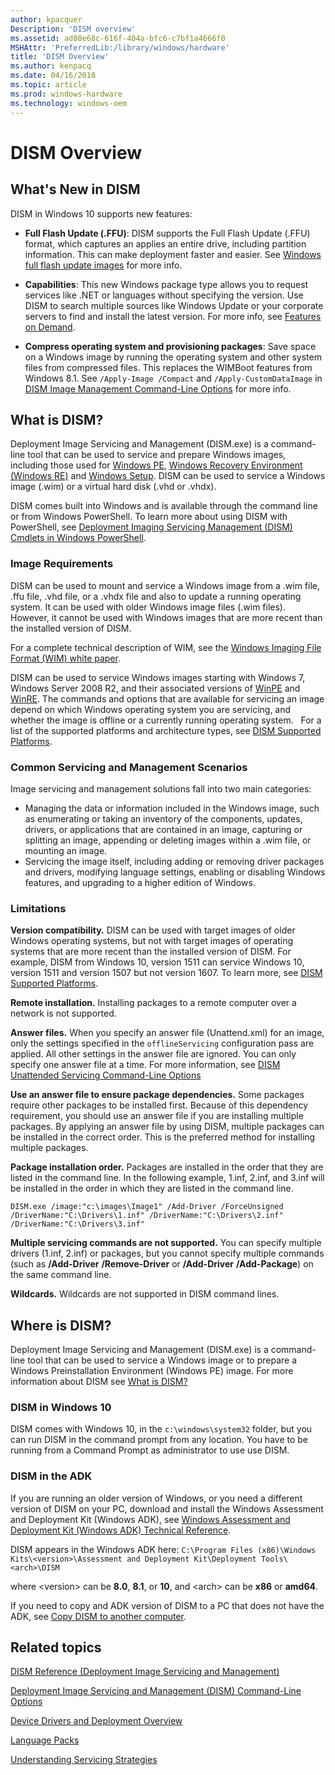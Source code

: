 ```yaml
---
author: kpacquer
Description: 'DISM overview'
ms.assetid: ad08e68c-616f-404a-bfc6-c7bf1a4666f0
MSHAttr: 'PreferredLib:/library/windows/hardware'
title: 'DISM Overview'
ms.author: kenpacq
ms.date: 04/16/2018
ms.topic: article
ms.prod: windows-hardware
ms.technology: windows-oem
---
```


# DISM Overview

## What's New in DISM


DISM in Windows 10 supports new features:

-   **Full Flash Update (.FFU)**: DISM supports the Full Flash Update (.FFU) format, which captures an applies an entire drive, including partition information. This can make deployment faster and easier. See [Windows full flash update images](deploy-windows-using-full-flash-update--ffu.md) for more info.

-   **Capabilities**: This new Windows package type allows you to request services like .NET or languages without specifying the version. Use DISM to search multiple sources like Windows Update or your corporate servers to find and install the latest version. For more info, see [Features on Demand](features-on-demand-v2--capabilities.md).

-   **Compress operating system and provisioning packages**: Save space on a Windows image by running the operating system and other system files from compressed files. This replaces the WIMBoot features from Windows 8.1. See `/Apply-Image /Compact` and `/Apply-CustomDataImage` in [DISM Image Management Command-Line Options](dism-image-management-command-line-options-s14.md) for more info.

## What is DISM?


Deployment Image Servicing and Management (DISM.exe) is a command-line tool that can be used to service and prepare Windows images, including those used for [Windows PE](winpe-intro.md), [Windows Recovery Environment (Windows RE)](windows-recovery-environment--windows-re--technical-reference.md) and [Windows Setup](windows-setup-technical-reference.md). DISM can be used to service a Windows image (.wim) or a virtual hard disk (.vhd or .vhdx).

DISM comes built into Windows and is available through the command line or from Windows PowerShell. To learn more about using DISM with PowerShell, see [Deployment Imaging Servicing Management (DISM) Cmdlets in Windows PowerShell](https://docs.microsoft.com/en-us/windows-hardware/manufacture/desktop/use-dism-in-windows-powershell-s14).

### <span id="BKMK_reqs"></span><span id="bkmk_reqs"></span><span id="BKMK_REQS"></span>Image Requirements


DISM can be used to mount and service a Windows image from a .wim file, .ffu file, .vhd file, or a .vhdx file and also to update a running operating system. It can be used with older Windows image files (.wim files). However, it cannot be used with Windows images that are more recent than the installed version of DISM.

For a complete technical description of WIM, see the [Windows Imaging File Format (WIM) white paper](http://go.microsoft.com/fwlink/?LinkId=92227).

DISM can be used to service Windows images starting with Windows 7, Windows Server 2008 R2, and their associated versions of [WinPE](winpe-intro.md) and [WinRE](windows-recovery-environment--windows-re--technical-reference.md). The commands and options that are available for servicing an image depend on which Windows operating system you are servicing, and whether the image is offline or a currently running operating system.
 
For a list of the supported platforms and architecture types, see [DISM Supported Platforms](dism-supported-platforms.md).

### <span id="BKMK_common"></span><span id="bkmk_common"></span><span id="BKMK_COMMON"></span>Common Servicing and Management Scenarios


Image servicing and management solutions fall into two main categories:

-   Managing the data or information included in the Windows image, such as enumerating or taking an inventory of the components, updates, drivers, or applications that are contained in an image, capturing or splitting an image, appending or deleting images within a .wim file, or mounting an image.
-   Servicing the image itself, including adding or removing driver packages and drivers, modifying language settings, enabling or disabling Windows features, and upgrading to a higher edition of Windows.

### <span id="BKMK_limitations"></span><span id="bkmk_limitations"></span><span id="BKMK_LIMITATIONS"></span>Limitations


**Version compatibility.** DISM can be used with target images of older Windows operating systems, but not with target images of operating systems that are more recent than the installed version of DISM. For example, DISM from Windows 10, version 1511 can service Windows 10, version 1511 and version 1507 but not version 1607. To learn more, see [DISM Supported Platforms](dism-supported-platforms.md).

**Remote installation.** Installing packages to a remote computer over a network is not supported. 

**Answer files.** When you specify an answer file (Unattend.xml) for an image, only the settings specified in the `offlineServicing` configuration pass are applied. All other settings in the answer file are ignored. You can only specify one answer file at a time. For more information, see [DISM Unattended Servicing Command-Line Options](dism-unattended-servicing-command-line-options.md)

**Use an answer file to ensure package dependencies.** Some packages require other packages to be installed first. Because of this dependency requirement, you should use an answer file if you are installing multiple packages. By applying an answer file by using DISM, multiple packages can be installed in the correct order. This is the preferred method for installing multiple packages.

**Package installation order.** Packages are installed in the order that they are listed in the command line. In the following example, 1.inf, 2.inf, and 3.inf will be installed in the order in which they are listed in the command line.

```
DISM.exe /image:"c:\images\Image1" /Add-Driver /ForceUnsigned /DriverName:"C:\Drivers\1.inf" /DriverName:"C:\Drivers\2.inf" /DriverName:"C:\Drivers\3.inf"
```

**Multiple servicing commands are not supported.** You can specify multiple drivers (1.inf, 2.inf) or packages, but you cannot specify multiple commands (such as **/Add-Driver** **/Remove-Driver** or **/Add-Driver** **/Add-Package**) on the same command line.

**Wildcards.** Wildcards are not supported in DISM command lines.


## Where is DISM?


Deployment Image Servicing and Management (DISM.exe) is a command-line tool that can be used to service a Windows image or to prepare a Windows Preinstallation Environment (Windows PE) image. For more information about DISM see [What is DISM?](what-is-dism.md)


### DISM in Windows 10

DISM comes with Windows 10, in the `c:\windows\system32` folder, but you can run DISM in the command prompt from any location. You have to be running from a Command Prompt as administrator to use use DISM.

### DISM in the ADK

If you are running an older version of Windows, or you need a different version of DISM on your PC, download and install the Windows Assessment and Deployment Kit (Windows ADK), see [Windows Assessment and Deployment Kit (Windows ADK) Technical Reference](http://go.microsoft.com/fwlink/p/?LinkId=526740).

DISM appears in the Windows ADK here: `C:\Program Files (x86)\Windows Kits\<version>\Assessment and Deployment Kit\Deployment Tools\<arch>\DISM`

where &lt;version&gt; can be **8.0**, **8.1**, or **10**, and &lt;arch&gt; can be **x86** or **amd64**.

If you need to copy and ADK version of DISM to a PC that does not have the ADK, see [Copy DISM to another computer](copy-dism-to-another-computer.md).

## <span id="related_topics"></span>Related topics


[DISM Reference (Deployment Image Servicing and Management)](dism-reference--deployment-image-servicing-and-management.md)

[Deployment Image Servicing and Management (DISM) Command-Line Options](deployment-image-servicing-and-management--dism--command-line-options.md)

[Device Drivers and Deployment Overview](device-drivers-and-deployment-overview.md)

[Language Packs](language-packs-and-windows-deployment.md)

[Understanding Servicing Strategies](understanding-servicing-strategies.md)

 

